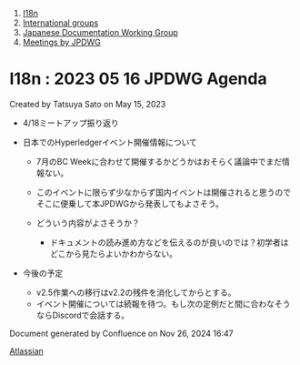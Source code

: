 1. [I18n](index.html)
2. [International groups](International-groups_22970373.html)
3. [Japanese Documentation Working Group](Japanese-Documentation-Working-Group_22970444.html)
4. [Meetings by JPDWG](Meetings-by-JPDWG_22970537.html)

# I18n : 2023 05 16 JPDWG Agenda

Created by Tatsuya Sato on May 15, 2023

- 4/18ミートアップ振り返り
- 日本でのHyperledgerイベント開催情報について
  
  - 7月のBC Weekに合わせて開催するかどうかはおそらく議論中でまだ情報ない。
  - このイベントに限らず少なからず国内イベントは開催されると思うのでそこに便乗して本JPDWGから発表してもよさそう。
  - どういう内容がよさそうか？
    
    - ドキュメントの読み進め方などを伝えるのが良いのでは？初学者はどこから見たらよいかわからない。
- 今後の予定
  
  - v2.5作業への移行はv2.2の残件を消化してからとする。
  - イベント開催については続報を待つ。もし次の定例だと間に合わなそうならDiscordで会話する。

Document generated by Confluence on Nov 26, 2024 16:47

[Atlassian](http://www.atlassian.com/)

